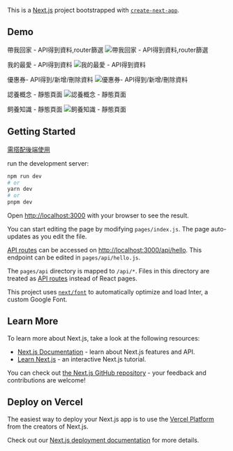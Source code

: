 This is a [Next.js](https://nextjs.org/) project bootstrapped with [`create-next-app`](https://github.com/vercel/next.js/tree/canary/packages/create-next-app).

## Demo

帶我回家 - API得到資料,router篩選
![帶我回家 - API得到資料,router篩選](https://i.ibb.co/5cMwYh0/screencapture-localhost-3000-Adoption-2024-05-10-15-05-11.png)

我的最愛 - API得到資料
![我的最愛 - API得到資料](https://i.ibb.co/1LL1DBd/screencapture-localhost-3000-User-Page-2024-05-12-13-28-11.png)

優惠券- API得到/新增/刪除資料
![優惠券- API得到/新增/刪除資料](https://i.ibb.co/2WwJWTN/screencapture-localhost-3000-User-Page-2024-05-10-15-03-41.png)

認養概念 - 靜態頁面
![認養概念 - 靜態頁面](https://i.ibb.co/DfHCyCN/screencapture-localhost-3000-concept-2024-05-10-14-58-58.png)

飼養知識 - 靜態頁面
![飼養知識 - 靜態頁面](https://i.ibb.co/7WswThh/screencapture-localhost-3000-concept-care-info-2024-05-10-14-59-50.png)



## Getting Started

[需搭配後端使用](https://github.com/meelinn/staryplanet-next-frontend)

run the development server:

```bash
npm run dev
# or
yarn dev
# or
pnpm dev
```

Open [http://localhost:3000](http://localhost:3000) with your browser to see the result.

You can start editing the page by modifying `pages/index.js`. The page auto-updates as you edit the file.

[API routes](https://nextjs.org/docs/api-routes/introduction) can be accessed on [http://localhost:3000/api/hello](http://localhost:3000/api/hello). This endpoint can be edited in `pages/api/hello.js`.

The `pages/api` directory is mapped to `/api/*`. Files in this directory are treated as [API routes](https://nextjs.org/docs/api-routes/introduction) instead of React pages.

This project uses [`next/font`](https://nextjs.org/docs/basic-features/font-optimization) to automatically optimize and load Inter, a custom Google Font.

## Learn More

To learn more about Next.js, take a look at the following resources:

- [Next.js Documentation](https://nextjs.org/docs) - learn about Next.js features and API.
- [Learn Next.js](https://nextjs.org/learn) - an interactive Next.js tutorial.

You can check out [the Next.js GitHub repository](https://github.com/vercel/next.js/) - your feedback and contributions are welcome!

## Deploy on Vercel

The easiest way to deploy your Next.js app is to use the [Vercel Platform](https://vercel.com/new?utm_medium=default-template&filter=next.js&utm_source=create-next-app&utm_campaign=create-next-app-readme) from the creators of Next.js.

Check out our [Next.js deployment documentation](https://nextjs.org/docs/deployment) for more details.